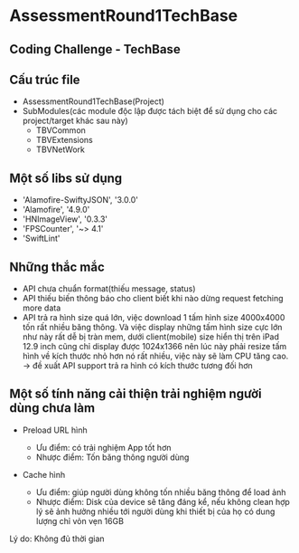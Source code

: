 # AssessmentRound1TechBase

## Coding Challenge - TechBase

## Cấu trúc file

- AssessmentRound1TechBase(Project) 
- SubModules(các module độc lập được tách biệt để sử dụng cho các project/target khác sau này)
    + TBVCommon     
    + TBVExtensions 
    + TBVNetWork
             
## Một số libs sử dụng

- 'Alamofire-SwiftyJSON', '3.0.0'
- 'Alamofire', '4.9.0'
- 'HNImageView', '0.3.3'
- 'FPSCounter', '~> 4.1' 
- 'SwiftLint'

## Những thắc mắc

  - API chưa chuẩn format(thiếu message, status)
  - API thiếu biến thông báo cho client biết khi nào dừng request fetching more data
  - API trả ra hình size quá lớn, việc download 1 tấm hình size 4000x4000 tốn rất nhiều băng thông. Và việc display những
tấm hình size cực lớn như này rất dễ bị tràn mem, dưới client(mobile) size hiển thị trên iPad 12.9 inch cũng chỉ display
được 1024x1366 nên lúc này phải resize tấm hình về kích thước nhỏ hơn nó rất nhiều, việc này sẽ làm CPU tăng cao. -> đề 
xuất API support trả ra hình có kích thước tương đối hơn


## Một số tính năng cải thiện trải nghiệm người dùng chưa làm
  - Preload URL hình 
    + Ưu điểm: có trải nghiệm App tốt hơn 
    + Nhược điểm: Tốn băng thông người dùng
    
  - Cache hình
    + Ưu điểm: giúp người dùng không tốn nhiều băng thông để load ảnh
    + Nhược điểm: Disk của device sẽ tăng đáng kể, nếu không clean hợp lý sẽ ảnh hưởng nhiều tới người dùng khi thiết bị 
    của họ có dung lượng chỉ vỏn vẹn 16GB
  
  Lý do: Không đủ thời gian
